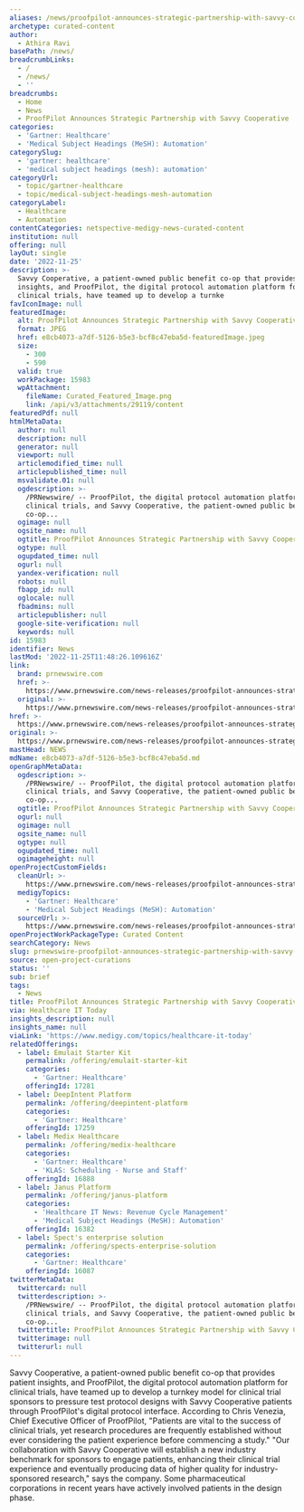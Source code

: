 ```yaml
---
aliases: /news/proofpilot-announces-strategic-partnership-with-savvy-cooperative
archetype: curated-content
author:
  - Athira Ravi
basePath: /news/
breadcrumbLinks:
  - /
  - /news/
  - ''
breadcrumbs:
  - Home
  - News
  - ProofPilot Announces Strategic Partnership with Savvy Cooperative
categories:
  - 'Gartner: Healthcare'
  - 'Medical Subject Headings (MeSH): Automation'
categorySlug:
  - 'gartner: healthcare'
  - 'medical subject headings (mesh): automation'
categoryUrl:
  - topic/gartner-healthcare
  - topic/medical-subject-headings-mesh-automation
categoryLabel:
  - Healthcare
  - Automation
contentCategories: netspective-medigy-news-curated-content
institution: null
offering: null
layOut: single
date: '2022-11-25'
description: >-
  Savvy Cooperative, a patient-owned public benefit co-op that provides patient
  insights, and ProofPilot, the digital protocol automation platform for
  clinical trials, have teamed up to develop a turnke
favIconImage: null
featuredImage:
  alt: ProofPilot Announces Strategic Partnership with Savvy Cooperative
  format: JPEG
  href: e8cb4073-a7df-5126-b5e3-bcf8c47eba5d-featuredImage.jpeg
  size:
    - 300
    - 590
  valid: true
  workPackage: 15983
  wpAttachment:
    fileName: Curated_Featured_Image.png
    link: /api/v3/attachments/29119/content
featuredPdf: null
htmlMetaData:
  author: null
  description: null
  generator: null
  viewport: null
  articlemodified_time: null
  articlepublished_time: null
  msvalidate.01: null
  ogdescription: >-
    /PRNewswire/ -- ProofPilot, the digital protocol automation platform for
    clinical trials, and Savvy Cooperative, the patient-owned public benefit
    co-op...
  ogimage: null
  ogsite_name: null
  ogtitle: ProofPilot Announces Strategic Partnership with Savvy Cooperative
  ogtype: null
  ogupdated_time: null
  ogurl: null
  yandex-verification: null
  robots: null
  fbapp_id: null
  oglocale: null
  fbadmins: null
  articlepublisher: null
  google-site-verification: null
  keywords: null
id: 15983
identifier: News
lastMod: '2022-11-25T11:48:26.109616Z'
link:
  brand: prnewswire.com
  href: >-
    https://www.prnewswire.com/news-releases/proofpilot-announces-strategic-partnership-with-savvy-cooperative-301680181.html?tc=eml_cleartime
  original: >-
    https://www.prnewswire.com/news-releases/proofpilot-announces-strategic-partnership-with-savvy-cooperative-301680181.html?tc=eml_cleartime
href: >-
  https://www.prnewswire.com/news-releases/proofpilot-announces-strategic-partnership-with-savvy-cooperative-301680181.html?tc=eml_cleartime
original: >-
  https://www.prnewswire.com/news-releases/proofpilot-announces-strategic-partnership-with-savvy-cooperative-301680181.html?tc=eml_cleartime
mastHead: NEWS
mdName: e8cb4073-a7df-5126-b5e3-bcf8c47eba5d.md
openGraphMetaData:
  ogdescription: >-
    /PRNewswire/ -- ProofPilot, the digital protocol automation platform for
    clinical trials, and Savvy Cooperative, the patient-owned public benefit
    co-op...
  ogtitle: ProofPilot Announces Strategic Partnership with Savvy Cooperative
  ogurl: null
  ogimage: null
  ogsite_name: null
  ogtype: null
  ogupdated_time: null
  ogimageheight: null
openProjectCustomFields:
  cleanUrl: >-
    https://www.prnewswire.com/news-releases/proofpilot-announces-strategic-partnership-with-savvy-cooperative-301680181.html?tc=eml_cleartime
  medigyTopics:
    - 'Gartner: Healthcare'
    - 'Medical Subject Headings (MeSH): Automation'
  sourceUrl: >-
    https://www.prnewswire.com/news-releases/proofpilot-announces-strategic-partnership-with-savvy-cooperative-301680181.html?tc=eml_cleartime
openProjectWorkPackageType: Curated Content
searchCategory: News
slug: prnewswire-proofpilot-announces-strategic-partnership-with-savvy-cooperative
source: open-project-curations
status: ''
sub: brief
tags:
  - News
title: ProofPilot Announces Strategic Partnership with Savvy Cooperative
via: Healthcare IT Today
insights_description: null
insights_name: null
viaLink: 'https://www.medigy.com/topics/healthcare-it-today'
relatedOfferings:
  - label: Emulait Starter Kit
    permalink: /offering/emulait-starter-kit
    categories:
      - 'Gartner: Healthcare'
    offeringId: 17281
  - label: DeepIntent Platform
    permalink: /offering/deepintent-platform
    categories:
      - 'Gartner: Healthcare'
    offeringId: 17259
  - label: Medix Healthcare
    permalink: /offering/medix-healthcare
    categories:
      - 'Gartner: Healthcare'
      - 'KLAS: Scheduling - Nurse and Staff'
    offeringId: 16888
  - label: Janus Platform
    permalink: /offering/janus-platform
    categories:
      - 'Healthcare IT News: Revenue Cycle Management'
      - 'Medical Subject Headings (MeSH): Automation'
    offeringId: 16382
  - label: Spect's enterprise solution
    permalink: /offering/spects-enterprise-solution
    categories:
      - 'Gartner: Healthcare'
    offeringId: 16087
twitterMetaData:
  twittercard: null
  twitterdescription: >-
    /PRNewswire/ -- ProofPilot, the digital protocol automation platform for
    clinical trials, and Savvy Cooperative, the patient-owned public benefit
    co-op...
  twittertitle: ProofPilot Announces Strategic Partnership with Savvy Cooperative
  twitterimage: null
  twitterurl: null
---
```

<p>Savvy Cooperative, a patient-owned public benefit co-op that provides patient insights, and ProofPilot, the digital protocol automation platform for clinical trials, have teamed up to develop a turnkey model for clinical trial sponsors to pressure test protocol designs with Savvy Cooperative patients through ProofPilot's digital protocol interface. According to Chris Venezia, Chief Executive Officer of ProofPilot, "Patients are vital to the success of clinical trials, yet research procedures are frequently established without ever considering the patient experience before commencing a study." "Our collaboration with Savvy Cooperative will establish a new industry benchmark for sponsors to engage patients, enhancing their clinical trial experience and eventually producing data of higher quality for industry-sponsored research," says the company. Some pharmaceutical corporations in recent years have actively involved patients in the design phase.</p>